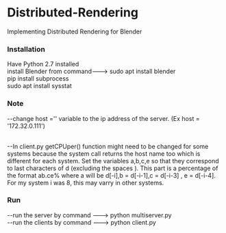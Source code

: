 # Distributed-Rendering
Implementing Distributed Rendering for Blender

<h3>Installation</h3>
Have Python 2.7 installed <br>
install Blender from command---> sudo apt install blender<br>
pip install subprocess <br>
sudo apt install sysstat <br>

<h3>Note</h3>
--change host ='' variable to the ip address of the server. (Ex host = '172.32.0.111')<br><br>

--In client.py getCPUper() function might need to be changed for some systems because the system call returns the host name too which is different for each system. 
Set the variables a,b,c,e so that they correspond to last characters of d (excluding the spaces ). This part is a percentage of the format ab.ce% where  a will be d[-i],b = d[-i-1],c = d[-i-3] , e = d[-i-4]. For my system i was 8, this may varry in other systems. 

<h3>Run</h3>
--run the server by command ---> python multiserver.py<br>
--run the clients by command ---> python client.py
